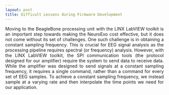 ```yaml
---
layout: post
title: Difficult Lessons during Firmware Development
---
```


<p align="justify">Moving to the BeagleBone processing unit with the LINX LabVIEW toolkit is an important step towards making the NeuroExo cost effective, but it does not come without its set of challenges. One such challenge is in obtaining a constant sampling frequency. This is crucial for EEG signal analysis as the processing pipeline requires spectral (or frequency) analysis. However, with the LINX LabVIEW toolkit, the SPI communication tools (the protocol designed for our amplifier) require the system to send data to receive data. While the amplifier was designed to send signals at a constant sampling frequency, it requires a single command, rather than a command for every set of EEG samples. To achieve a constant sampling frequency, we instead sample at a varying rate and then interpolate the time points we need for our application. </p>
